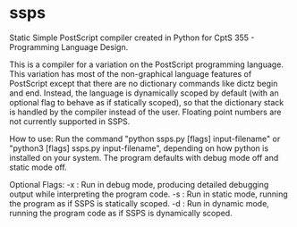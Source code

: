 ssps
====

Static Simple PostScript compiler created in Python for CptS 355 - Programming Language Design.

This is a compiler for a variation on the PostScript programming language. This variation has most of the non-graphical language features of PostScript except that there are no dictionary commands like dictz begin and end. Instead, the language is dynamically scoped by default (with an optional flag to behave as if statically scoped), so that the dictionary stack is handled by the compiler instead of the user. Floating point numbers are not currently supported in SSPS.

How to use: Run the command "python ssps.py [flags] input-filename" or "python3 [flags] ssps.py input-filename", depending on how python is installed on your system. The program defaults with debug mode off and static mode off.

Optional Flags:
    -x : Run in debug mode, producing detailed debugging output while interpreting the program code.
    -s : Run in static mode, running the program as if SSPS is statically scoped.
	-d : Run in dynamic mode, running the program code as if SSPS is dynamically scoped.